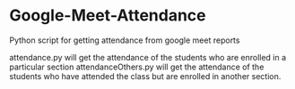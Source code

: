 # Google-Meet-Attendance
Python script for getting attendance from google meet reports

attendance.py will get the attendance of the students who are enrolled in a particular section
attendanceOthers.py will get the attendance of the students who have attended the class but are enrolled in another section.
